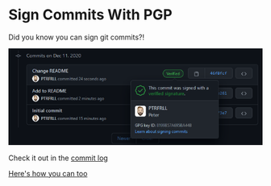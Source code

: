 # Sign Commits With PGP

Did you know you can sign git commits?!

![Example](example/cap.png)

Check it out in the [commit log](https://github.com/PTRFRLL/pgp/commits/main)

[Here's how you can too](https://docs.github.com/en/free-pro-team@latest/github/authenticating-to-github/generating-a-new-gpg-key)